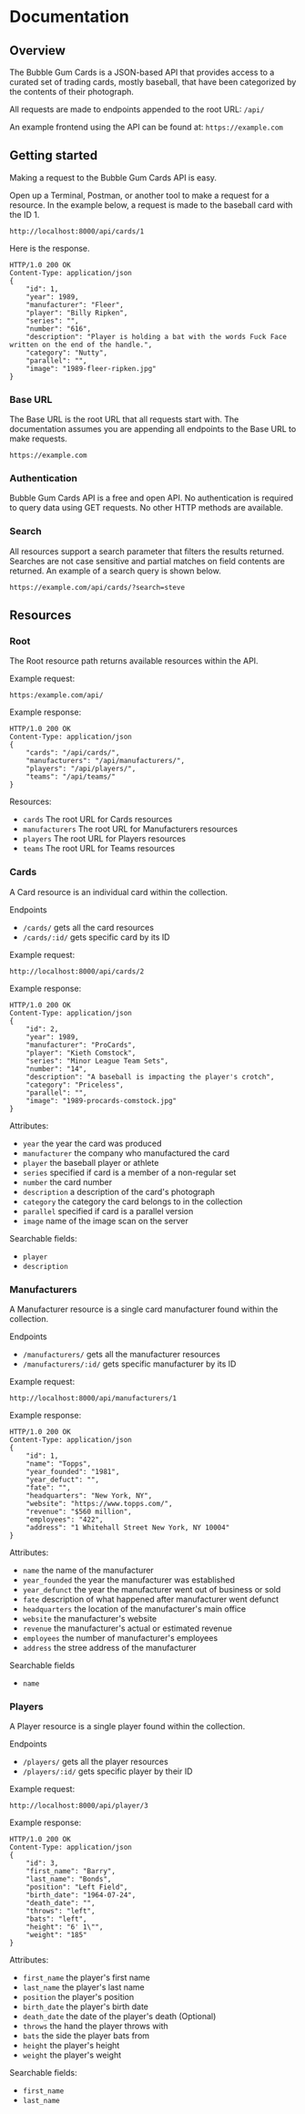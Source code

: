 # Documentation

<h2 id="overview">Overview</h2>

The Bubble Gum Cards is a JSON-based API that provides access to a curated set of trading cards, mostly baseball, that have been categorized by the contents of their photograph.

All requests are made to endpoints appended to the root URL: ```/api/```

An example frontend using the API can be found at: ```https://example.com```

<h2 id="getting-started">Getting started</h2>

Making a request to the Bubble Gum Cards API is easy.

Open up a Terminal, Postman, or another tool to make a request for a resource. In the example below, a request is made to the baseball card with the ID 1.


	http://localhost:8000/api/cards/1


Here is the response.

	HTTP/1.0 200 OK
	Content-Type: application/json
	{
		"id": 1,
		"year": 1989,
		"manufacturer": "Fleer",
		"player": "Billy Ripken",
		"series": "",
		"number": "616",
		"description": "Player is holding a bat with the words Fuck Face written on the end of the handle.",
		"category": "Nutty",
		"parallel": "",
		"image": "1989-fleer-ripken.jpg"
	}

<h3 id="base">Base URL</h3>

The Base URL is the root URL that all requests start with. The documentation assumes you are appending all endpoints to the Base URL to make requests.

	https://example.com

<h3 id="authentication">Authentication</h3>

Bubble Gum Cards API is a free and open API. No authentication is required to query data using GET requests. No other HTTP methods are available.

<h3 id="search">Search</h3>

All resources support a search parameter that filters the results returned. Searches are not case sensitive and partial matches on field contents are returned. An example of a search query is shown below.

	https://example.com/api/cards/?search=steve

<h2 id="resources">Resources</h2>

<h3 id="root">Root</h3>

The Root resource path returns available resources within the API.

Example request:

	https:/example.com/api/

Example response:

	HTTP/1.0 200 OK
	Content-Type: application/json
	{
		"cards": "/api/cards/",
		"manufacturers": "/api/manufacturers/",
		"players": "/api/players/",
		"teams": "/api/teams/"
	}

Resources:

- ```cards``` The root URL for Cards resources
- ```manufacturers``` The root URL for Manufacturers resources
- ```players``` The root URL for Players resources
- ```teams``` The root URL for Teams resources

<h3 id="cards">Cards</h3>

A Card resource is an individual card within the collection.

Endpoints

- ```/cards/``` gets all the card resources
- ```/cards/:id/``` gets specific card by its ID

Example request:

	http://localhost:8000/api/cards/2

Example response:

	HTTP/1.0 200 OK
	Content-Type: application/json
	{
		"id": 2,
		"year": 1989,
		"manufacturer": "ProCards",
		"player": "Kieth Comstock",
		"series": "Minor League Team Sets",
		"number": "14",
		"description": "A baseball is impacting the player's crotch",
		"category": "Priceless",
		"parallel": "",
		"image": "1989-procards-comstock.jpg"
	}

Attributes:

- ```year``` the year the card was produced
- ```manufacturer``` the company who manufactured the card
- ```player``` the baseball player or athlete
- ```series``` specified if card is a member of a non-regular set
- ```number``` the card number
- ```description``` a description of the card's photograph
- ```category``` the category the card belongs to in the collection
- ```parallel``` specified if card is a parallel version
- ```image``` name of the image scan on the server

Searchable fields:

- ```player```
- ```description```

<h3 id="manufacturers">Manufacturers</h3>

A Manufacturer resource is a single card manufacturer found within the collection.

Endpoints

- ```/manufacturers/``` gets all the manufacturer resources
- ```/manufacturers/:id/``` gets specific manufacturer by its ID

Example request:

	http://localhost:8000/api/manufacturers/1

Example response:

	HTTP/1.0 200 OK
	Content-Type: application/json
	{
		"id": 1,
		"name": "Topps",
		"year_founded": "1981",
		"year_defuct": "",
		"fate": "",
		"headquarters": "New York, NY",
		"website": "https://www.topps.com/",
		"revenue": "$560 million",
		"employees": "422",
		"address": "1 Whitehall Street New York, NY 10004"
	}

Attributes:

- ```name``` the name of the manufacturer
- ```year_founded``` the year the manufacturer was established
- ```year_defunct``` the year the manufacturer went out of business or sold
- ```fate``` description of what happened after manufacturer went defunct
- ```headquarters``` the location of the manufacturer's main office
- ```website``` the manufacturer's website
- ```revenue``` the manufacturer's actual or estimated revenue
- ```employees``` the number of manufacturer's employees
- ```address``` the stree address of the manufacturer

Searchable fields

- ```name```

<h3 id="players">Players</h3>

A Player resource is a single player found within the collection.

Endpoints

- ```/players/``` gets all the player resources
- ```/players/:id/``` gets specific player by their ID

Example request:

	http://localhost:8000/api/player/3

Example response:

	HTTP/1.0 200 OK
	Content-Type: application/json
	{
		"id": 3,
		"first_name": "Barry",
		"last_name": "Bonds",
		"position": "Left Field",
		"birth_date": "1964-07-24",
		"death_date": "",
		"throws": "left",
		"bats": "left",
		"height": "6' 1\"",
		"weight": "185"
	}

Attributes:

- ```first_name``` the player's first name
- ```last_name``` the player's last name
- ```position``` the player's position
- ```birth_date``` the player's birth date
- ```death_date``` the date of the player's death (Optional)
- ```throws``` the hand the player throws with
- ```bats``` the side the player bats from
- ```height``` the player's height
- ```weight``` the player's weight

Searchable fields:

- ```first_name```
- ```last_name```